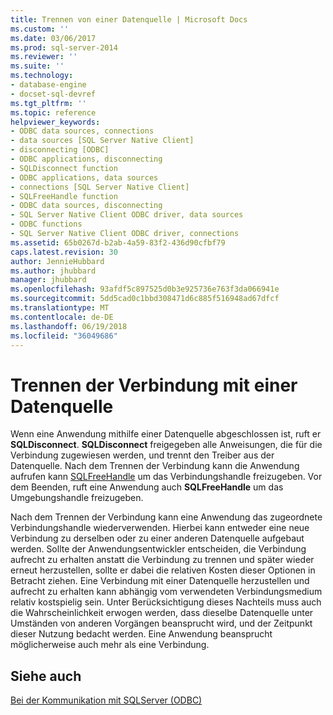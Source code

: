 ```yaml
---
title: Trennen von einer Datenquelle | Microsoft Docs
ms.custom: ''
ms.date: 03/06/2017
ms.prod: sql-server-2014
ms.reviewer: ''
ms.suite: ''
ms.technology:
- database-engine
- docset-sql-devref
ms.tgt_pltfrm: ''
ms.topic: reference
helpviewer_keywords:
- ODBC data sources, connections
- data sources [SQL Server Native Client]
- disconnecting [ODBC]
- ODBC applications, disconnecting
- SQLDisconnect function
- ODBC applications, data sources
- connections [SQL Server Native Client]
- SQLFreeHandle function
- ODBC data sources, disconnecting
- SQL Server Native Client ODBC driver, data sources
- ODBC functions
- SQL Server Native Client ODBC driver, connections
ms.assetid: 65b0267d-b2ab-4a59-83f2-436d90cfbf79
caps.latest.revision: 30
author: JennieHubbard
ms.author: jhubbard
manager: jhubbard
ms.openlocfilehash: 93afdf5c897525d0b3e925736e763f3da066941e
ms.sourcegitcommit: 5dd5cad0c1bbd308471d6c885f516948ad67dfcf
ms.translationtype: MT
ms.contentlocale: de-DE
ms.lasthandoff: 06/19/2018
ms.locfileid: "36049686"
---
```

# <a name="disconnecting-from-a-data-source"></a>Trennen der Verbindung mit einer Datenquelle
  Wenn eine Anwendung mithilfe einer Datenquelle abgeschlossen ist, ruft er **SQLDisconnect**. **SQLDisconnect** freigegeben alle Anweisungen, die für die Verbindung zugewiesen werden, und trennt den Treiber aus der Datenquelle. Nach dem Trennen der Verbindung kann die Anwendung aufrufen kann [SQLFreeHandle](../native-client-odbc-api/sqlfreehandle.md) um das Verbindungshandle freizugeben. Vor dem Beenden, ruft eine Anwendung auch **SQLFreeHandle** um das Umgebungshandle freizugeben.  
  
 Nach dem Trennen der Verbindung kann eine Anwendung das zugeordnete Verbindungshandle wiederverwenden. Hierbei kann entweder eine neue Verbindung zu derselben oder zu einer anderen Datenquelle aufgebaut werden. Sollte der Anwendungsentwickler entscheiden, die Verbindung aufrecht zu erhalten anstatt die Verbindung zu trennen und später wieder erneut herzustellen, sollte er dabei die relativen Kosten dieser Optionen in Betracht ziehen. Eine Verbindung mit einer Datenquelle herzustellen und aufrecht zu erhalten kann abhängig vom verwendeten Verbindungsmedium relativ kostspielig sein. Unter Berücksichtigung dieses Nachteils muss auch die Wahrscheinlichkeit erwogen werden, dass dieselbe Datenquelle unter Umständen von anderen Vorgängen beansprucht wird, und der Zeitpunkt dieser Nutzung bedacht werden. Eine Anwendung beansprucht möglicherweise auch mehr als eine Verbindung.  
  
## <a name="see-also"></a>Siehe auch  
 [Bei der Kommunikation mit SQLServer &#40;ODBC&#41;](communicating-with-sql-server-odbc.md)  
  
  